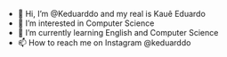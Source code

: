 - 👋 Hi, I’m @Keduarddo and my real is Kauê Eduardo
- 👀 I’m interested in Computer Science
- 🌱 I’m currently learning English and Computer Science
- 📫 How to reach me on Instagram @keduarddo

<!---
Keduarddo/Keduarddo is a ✨ special ✨ repository because its `README.md` (this file) appears on your GitHub profile.
You can click the Preview link to take a look at your changes.
--->
